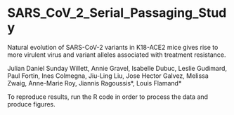 # SARS_CoV_2_Serial_Passaging_Study

Natural evolution of SARS-CoV-2 variants in K18-ACE2 mice gives rise to more virulent virus and variant alleles associated with treatment resistance.

Julian Daniel Sunday Willett, Annie Gravel, Isabelle Dubuc, Leslie Gudimard, Paul Fortin, Ines Colmegna, Jiu-Ling Liu, Jose Hector Galvez, Melissa Zwaig, Anne-Marie Roy, Jiannis Ragoussis*, Louis Flamand*

To reproduce results, run the R code in order to process the data and produce figures.
